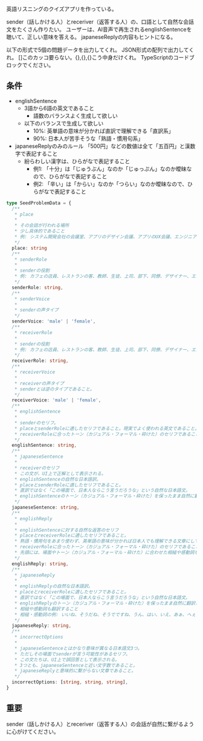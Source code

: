 英語リスニングのクイズアプリを作っている。

sender（話しかける人）とreceriver（返答する人）の、口語として自然な会話文をたくさん作りたい。
ユーザーは、AI音声で再生されるenglishSentenceを聴いて、正しい意味を答える。
japaneseReplyの内容もヒントになる。

以下の形式で5個の問題データを出力してくれ。
JSON形式の配列で出力してくれ。
[]このカッコ要らない。{},{},{}こう中身だけくれ。
TypeScriptのコードブロックでください。

## 条件

- englishSentence
  - 3語から6語の英文であること
    - 語数のバランスよく生成して欲しい
  - 以下のバランスで生成して欲しい
    - 10%: 英単語の意味が分かれば直訳で理解できる「直訳系」
    - 90%: 日本人が苦手そうな「熟語・慣用句系」
- japaneseReplyのみのルール
  「500円」などの数値は全て「五百円」と漢数字で表記すること
  - 紛らわしい漢字は、ひらがなで表記すること
    - 例1: 「十分」は「じゅうぶん」なのか「じゅっぷん」なのか曖昧なので、ひらがなで表記すること
    - 例2: 「辛い」は「からい」なのか「つらい」なのか曖昧なので、ひらがなで表記すること

```TypeScript
type SeedProblemData = {
  /**
   * place
   *
   * その会話が行われる場所
   * 少し具体的であること
   * 例: システム開発会社の会議室、アプリのデザイン会議、アプリのUX会議、エンジニアの会議、ビジネスのミーティング、カフェのカウンター、レストランの入り口、コンビニのレジ、ホテルのフロント、空港の搭乗ゲート、駅の改札前、バス停のベンチ、病院の待合室、学校の教室、会社の会議室、スーパーの試食コーナー、公園のベンチ、観光地のチケット売り場、図書館の受付、映画館のチケットカウンター、郵便局の窓口、銀行のATM前、ショッピングモールのフードコート
   */
  place: string
  /**
   * senderRole
   *
   * senderの役割
   * 例: カフェの店員、レストランの客、教師、生徒、上司、部下、同僚、デザイナー、エンジニア、プロジェクトマネージャー、母親、父親、息子、娘
   */
  senderRole: string,
  /**
   * senderVoice
   *
   * senderの声タイプ
   */
  senderVoice: 'male' | 'female',
  /**
   * receiverRole
   *
   * senderの役割
   * 例: カフェの店員、レストランの客、教師、生徒、上司、部下、同僚、デザイナー、エンジニア、プロジェクトマネージャー、母親、父親、息子、娘
   */
  receiverRole: string,
  /**
   * receiverVoice
   *
   * receiverの声タイプ
   * senderとは逆のタイプであること。
   */
  receiverVoice: 'male' | 'female',
  /**
   * englishSentence
   *
   * senderのセリフ。
   * placeとsenderRoleに適したセリフであること。現実でよく使われる英文であること。
   * receiverRoleに合ったトーン（カジュアル・フォーマル・砕けた）のセリフであること。
   */
  englishSentence: string,
  /**
   * japaneseSentence
   *
   * receiverのセリフ
   * この文が、UI上で正解として表示される。
   * englishSentenceの自然な日本語訳。
   * placeとsenderRoleに適したセリフであること。
   * 直訳ではなく「この場面で、日本人ならこう言うだろうな」という自然な日本語文。
   * englishSentenceのトーン（カジュアル・フォーマル・砕けた）を保ったまま自然に翻訳してほしい。
   */
  japaneseSentence: string,
  /**
   * englishReply
   *
   * englishSentenceに対する自然な返答のセリフ
   * placeとreceiverRoleに適したセリフであること。
   * 熟語・慣用句をあまり使わず、英単語の意味が分かれば日本人でも理解できる文章にしてください。
   * receiverRoleに合ったトーン（カジュアル・フォーマル・砕けた）のセリフであること。現実でよく使われる英文であること。
   * 先頭には、場面やトーン（カジュアル・フォーマル・砕けた）に合わせた相槌や感動詞をつけること
   */
  englishReply: string,
  /**
   * japaneseReply
   *
   * englishReplyの自然な日本語訳。
   * placeとreceiverRoleに適したセリフであること。
   * 直訳ではなく「この場面で、日本人ならこう言うだろうな」という自然な日本語文。
   * englishReplyのトーン（カジュアル・フォーマル・砕けた）を保ったまま自然に翻訳してほしい。
   * 相槌や感動詞も翻訳すること
   * 相槌・感動詞の例: いいね、そうだね、そうでですね、うん、はい、いえ、あぁ、へぇ
   */
  japaneseReply: string,
  /**
   * incorrectOptions
   *
   * japaneseSentenceとはかなり意味が異なる日本語文3つ。
   * ただしその場面でsenderが言う可能性があるセリフ。
   * この文たちは、UI上で誤回答として表示される。
   * 3つとも、japaneseSentenceと近い文字数であること。
   * japaneseReplyと意味的に繋がらない文章であること。
   */
  incorrectOptions: [string, string, string],
}
```

## 重要

sender（話しかける人）とreceriver（返答する人）の会話が自然に繋がるように心がけてください。

